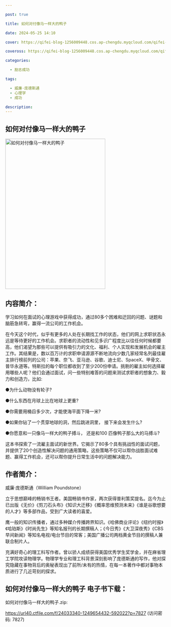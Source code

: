 ```yaml
---

post: true

title: 如何对付像马一样大的鸭子

date: 2024-05-25 14:10

cover: https://qifei-blog-1256009448.cos.ap-chengdu.myqcloud.com/qifei-blog/65f6c20e9f345e8d038494c7.jpg

coveross: https://qifei-blog-1256009448.cos.ap-chengdu.myqcloud.com/qifei-blog/65f6c20e9f345e8d038494c7.jpg

categories:

  - 励志成功

tags:

  - 威廉·庞德斯通
  - 心理学
  - 成功

description:
---
```


## 如何对付像马一样大的鸭子
<img alt="如何对付像马一样大的鸭子 " class="aligncenter loading" data-was-processed="true" decoding="async" fetchpriority="high" height="471" src="https://qifei-blog-1256009448.cos.ap-chengdu.myqcloud.com/qifei-blog/65f6c20e9f345e8d038494c7.jpg" style="cursor: zoom-in;" width="314"/>

## 内容简介：

学习如何在面试的心理游戏中获得成功，通过80多个困难和迂回的问题、谜题和脑筋急转弯，赢得一流公司的工作机会。

在今天这个时代，似乎有更多的人处在长期找工作的状态，他们的网上求职状态永远是等待更好的工作机会。求职者的流动性和见多识广程度比以往任何时候都要高，他们渴望为那些可以提供有吸引力的文化、福利、个人实现和发展机会的雇主工作。其结果是，数以百万计的求职申请源源不断地流向少数几家经常名列最佳雇主排行榜前列的公司：苹果、奈飞、亚马逊、谷歌、迪士尼、SpaceX、甲骨文、普华永道等。特斯拉的每个职位都收到了至少200份申请。挑剔的雇主如何选择雇用哪些人呢？他们会通过面试，问一些特别难答的问题来测试求职者的想象力、毅力和创造力，比如:

●为什么动物没有轮子?

●什么东西在月球上比在地球上更重?

●你需要用桶舀多少次，才能使海平面下降一米?

●如果你钻了一个贯穿地球的洞，然后跳进洞里， 接下来会发生什么?

●你愿意和一只像马一样大的鸭子搏斗， 还是和100 匹像鸭子那么大的马搏斗?

这本书探索了一流雇主面试的新世界。它揭示了80多个具有挑战性的面试问题，并提供了20个创造性解决问题的通用策略，这些策略不仅可以帮你战胜面试难题、赢得工作机会，还可以帮你提升日常生活中的问题解决能力。

## 作者简介：

威廉·庞德斯通（William Poundstone）

立于思想巅峰的畅销书王者。美国畅销书作家，两次获得普利策奖提名。迄今为止已出版《无价》《剪刀石头布》《知识大迁移》《概率思维预测未来》《谁是谷歌想要的人才》等多部作品，受到广大读者的喜爱。

鹰一般的知识传播者，通过多种媒介传播跨界知识。《哈佛商业评论》《纽约时报》《哈珀斯》《时尚先生》等知名报刊的长期撰稿人；《今日秀》《大卫深夜秀》《CBS 早间新闻》等知名电视/电台节目的常客；美国广播公司两档黄金节目的撰稿人兼联合制片人。

充满好奇心的理工科写作者。曾以骄人成绩获得美国优秀学生奖学金，并在麻省理工学院攻读物理学。物理学专业和理工科背景深刻影响了庞德斯通的写作，他对探究隐藏在事物背后的奥秘表现出了前所/未有的热情，在每一本著作中都对事物本质进行了几近苛刻的探求。

## 如何对付像马一样大的鸭子 电子书下载：



如何对付像马一样大的鸭子.zip: 

https://url40.ctfile.com/f/24033340-1249654432-592022?p=7827 (访问密码: 7827)
